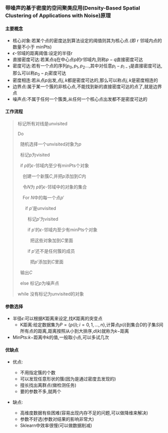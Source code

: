 ### 带噪声的基于密度的空间聚类应用(Density-Based Spatial Clustering of Applications with Noise)原理

#### 主要概念

- 核心对象:若某个点的密度达到算法设定的阈值则其为核心点.(即 r 邻域内点的数量不小于 minPts)
- $\epsilon$-邻域的距离阈值:设定的半径r
- 直接密度可达:若某点q在中心点p的r邻域内,则称$p-q$直接密度可达
- 密度可达:若有一个点的序列$p_0,p_1,p_2\dots$,其中对任意$p_i-p_{i-1}$是直接密度可达,那么可以称$p_0-p_i$密度可达
- 密度相连:若从点$p$出发,点$j,k$都是密度可达的,那么可以称点$j,k$是密度相连的
- 边界点:属于某一个簇的非核心点,不能找到新的直接密度可达的点了,就是边界点
- 噪声点:不属于任何一个簇类,从任何一个核心点出发都不是密度可达的

#### 工作流程

> 标记所有对线是unvisited
> 	
> Do
> 	
> &nbsp;&nbsp;随机选择一个unvisited对象为$p$
> 	
> &nbsp;&nbsp;标记p为visited
> 	
> &nbsp;&nbsp;if $p$的$\epsilon$-邻域内至少有minPts个对象
> 	
> &nbsp;&nbsp;&nbsp;&nbsp;创建一个新簇$C$,并把$p$添加到$C$内
> 	
> &nbsp;&nbsp;&nbsp;&nbsp;令$N$为 $p$的$\epsilon$-邻域中的对象的集合
> 	
> &nbsp;&nbsp;&nbsp;&nbsp;For $N$中的每一个点$p\prime$
> 	
> &nbsp;&nbsp;&nbsp;&nbsp;&nbsp;&nbsp;if $p\prime$是unvisited
> 	
> &nbsp;&nbsp;&nbsp;&nbsp;&nbsp;&nbsp;&nbsp;&nbsp;标记$p\prime$为visited
> 	
> &nbsp;&nbsp;&nbsp;&nbsp;&nbsp;&nbsp;&nbsp;&nbsp;if $p\prime$的$\epsilon$-邻域内至少有minPts个对象
> 	
> &nbsp;&nbsp;&nbsp;&nbsp;&nbsp;&nbsp;&nbsp;&nbsp;&nbsp;&nbsp;把这些对象加到$C$里面
> 	
> &nbsp;&nbsp;&nbsp;&nbsp;&nbsp;&nbsp;&nbsp;&nbsp;if $p\prime$还不是任何簇的成员
>	
> &nbsp;&nbsp;&nbsp;&nbsp;&nbsp;&nbsp;&nbsp;&nbsp;&nbsp;&nbsp;把$p\prime$添加到$C$里面
> 	
> &nbsp;&nbsp;输出$C$
> 	
> &nbsp;&nbsp;else 标记$p$为噪声点
> 	
> while 没有标记为unvisited的对象

#### 参数选择

- 半径$\epsilon$:可以根据$K$距离来设定,找$K$距离的突变点
  - K距离:给定数据集为$P=\{p(i);i=0,1,\dots,n\}$,计算点$p(i)$到集合$D$的子集$S$间所有点的距离,距离按照从小到大排序,$d(k)$就称为$k-$距离
- MinPts:$k-$距离中$k$的值,一般取小点,可以多试几次

#### 优缺点

- 优点:
  - 不用指定簇的个数
  - 可以发现任意形状的簇(因为是通过密度去发现的)
  - 擅长找出离群点(做检测任务)
  - 要的参数不多,就两个

- 缺点:
  - 高维度数据有些困难(容易出现内存不足的问题,可以做降维来解决)
  - 参数不好选(参数对结果的影响非常大)
  - Sklearn中效率很慢(可以做数据削减)
